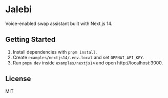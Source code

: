 # Jalebi

Voice-enabled swap assistant built with Next.js 14.

## Getting Started

1. Install dependencies with `pnpm install`.
2. Create `examples/nextjs14/.env.local` and set `OPENAI_API_KEY`.
3. Run `pnpm dev` inside `examples/nextjs14` and open http://localhost:3000.

## License

MIT
